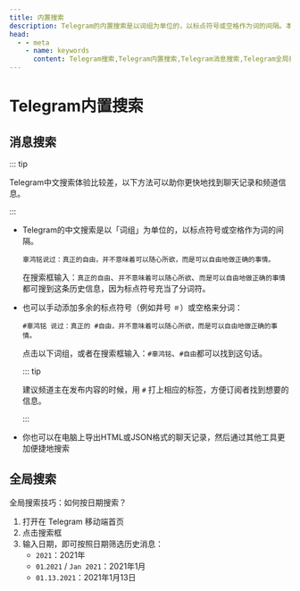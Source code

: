 ```yaml
---
title: 内置搜索
description: Telegram的内置搜索是以词组为单位的，以标点符号或空格作为词的间隔。本文介绍了Telegram内置搜索（消息搜索、全局搜索）的使用方法。访问TGwiki - Telegram知识库，了解更多Telegram使用技巧。
head:
  - - meta
    - name: keywords
      content: Telegram搜索,Telegram内置搜索,Telegram消息搜索,Telegram全局搜索,Telegram关键词搜索,Telegram搜索技巧,TG搜索,TG内置搜索,TG消息搜索,TG全局搜索,TG关键词搜索,TG搜索技巧,电报搜索,电报内置搜索,电报消息搜索,电报全局搜索,电报关键词搜索,电报搜索技巧,Telegram功能,TGwiki,Telegram知识库
---
```


# Telegram内置搜索

## 消息搜索

::: tip

Telegram中文搜索体验比较差，以下方法可以助你更快地找到聊天记录和频道信息。

:::

- Telegram的中文搜索是以「词组」为单位的，以标点符号或空格作为词的间隔。

  `辜鸿铭说过：真正的自由，并不意味着可以随心所欲，而是可以自由地做正确的事情。`

  在搜索框输入：`真正的自由`、`并不意味着可以随心所欲`、`而是可以自由地做正确的事情`都可搜到这条历史信息，因为标点符号充当了分词符。

- 也可以手动添加多余的标点符号（例如井号 `＃`）或空格来分词：

  `#辜鸿铭 说过：真正的 #自由，并不意味着可以随心所欲，而是可以自由地做正确的事情。`

  点击以下词组，或者在搜索框输入：`#辜鸿铭`、`#自由`都可以找到这句话。

  ::: tip

  建议频道主在发布内容的时候，用 `#` 打上相应的标签，方便订阅者找到想要的信息。

  :::

- 你也可以在电脑上导出HTML或JSON格式的聊天记录，然后通过其他工具更加便捷地搜索


全局搜索
--
全局搜索技巧：如何按日期搜索？

1. 打开在 Telegram 移动端首页
2. 点击搜索框
3. 输入日期，即可按照日期筛选历史消息：
   - `2021`：2021年
   - `01`.`2021` / `Jan 2021`：2021年1月
   - `01.13.2021`：2021年1月13日


